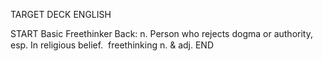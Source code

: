 TARGET DECK
ENGLISH

START
Basic
Freethinker
Back: n. Person who rejects dogma or authority, esp. In religious belief.  freethinking n. & adj.
END
